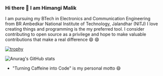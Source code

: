 ### Hi there 👋 I am Himangi Malik

I am pursuing my BTech in Electronics and Communication Engineering from BR Ambedkar National Institute of Technology, Jalandhar (NITJ)
I love creating things and programming is the my preferred tool.
I consider contributing to open source as a privilege and hope to make valuable contributions that make a real difference 😄 😄


[![trophy](https://github-profile-trophy.vercel.app/?username=Himangi-Malik&theme=onedark)](https://github.com/ryo-ma/github-profile-trophy)

![Anurag's GitHub stats](https://github-readme-stats.vercel.app/api?username=Himangi-Malik&count_private=true)
- "Turning Caffeine into Code" is my personal motto 😄
<!--
**Himangi-Malik/Himangi-Malik** is a ✨ _special_ ✨ repository because its `README.md` (this file) appears on your GitHub profile.

Here are some ideas to get you started:

- 🔭 I’m currently working on ...
- 🌱 I’m currently learning ...
- 👯 I’m looking to collaborate on ...
- 🤔 I’m looking for help with ...
- 💬 Ask me about ...
- 📫 How to reach me: ...
- 😄 Pronouns: ...
- ⚡ Fun fact: ...
-->
